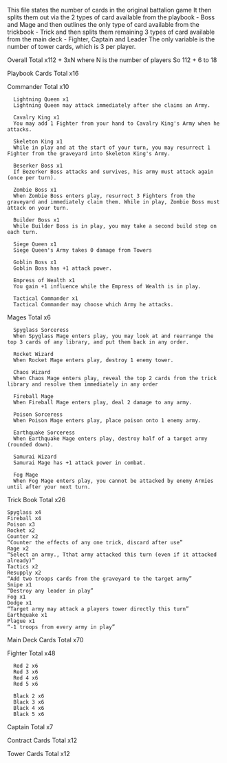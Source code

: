 This file states the number of cards in the original battalion game
It then splits them out via the 2 types of card available from the playbook - Boss and Mage
and then outlines the only type of card available from the trickbook - Trick
and then splits them remaining 3 types of card available from the main deck - Fighter, Captain and Leader
The only variable is the number of tower cards, which is 3 per player.

Overall
  Total x112 + 3xN where N is the number of players
  So 112 + 6 to 18

Playbook Cards
  Total x16

  Commander
    Total x10

      Lightning Queen x1
      Lightning Queen may attack immediately after she claims an Army.
      
      Cavalry King x1
      You may add 1 Fighter from your hand to Cavalry King's Army when he attacks.
      
      Skeleton King x1
      While in play and at the start of your turn, you may resurrect 1 Fighter from the graveyard into Skeleton King's Army.
      
      Beserker Boss x1
      If Bezerker Boss attacks and survives, his army must attack again (once per turn).

      Zombie Boss x1
      When Zombie Boss enters play, resurrect 3 Fighters from the graveyard and immediately claim them. While in play, Zombie Boss must attack on your turn.
      
      Builder Boss x1
      While Builder Boss is in play, you may take a second build step on each turn.
      
      Siege Queen x1
      Siege Queen's Army takes 0 damage from Towers

      Goblin Boss x1
      Goblin Boss has +1 attack power.

      Empress of Wealth x1
      You gain +1 influence while the Empress of Wealth is in play.

      Tactical Commander x1
      Tactical Commander may choose which Army he attacks.


  Mages
    Total x6

      Spyglass Sorceress
      When Spyglass Mage enters play, you may look at and rearrange the top 3 cards of any library, and put them back in any order.

      Rocket Wizard
      When Rocket Mage enters play, destroy 1 enemy tower.

      Chaos Wizard
      When Chaos Mage enters play, reveal the top 2 cards from the trick library and resolve them immediately in any order

      Fireball Mage
      When Fireball Mage enters play, deal 2 damage to any army.

      Poison Sorceress
      When Poison Mage enters play, place poison onto 1 enemy army.

      Earthquake Sorceress
      When Earthquake Mage enters play, destroy half of a target army (rounded down).

      Samurai Wizard
      Samurai Mage has +1 attack power in combat.

      Fog Mage
      When Fog Mage enters play, you cannot be attacked by enemy Armies until after your next turn.


Trick Book
  Total x26

    Spyglass x4
    Fireball x4
    Poison x3
    Rocket x2
    Counter x2
    “Counter the effects of any one trick, discard after use”
    Rage x2
    “Select an army., Tthat army attacked this turn (even if it attacked already)”
    Tactics x2
    Resupply x2
    “Add two troops cards from the graveyard to the target army”
    Snipe x1
    “Destroy any leader in play”
    Fog x1
    Dodge x1
    “Target army may attack a players tower directly this turn”
    Earthquake x1
    Plague x1
    “-1 troops from every army in play”



Main Deck Cards
  Total x70

  Fighter
    Total x48

      Red 2 x6
      Red 3 x6
      Red 4 x6
      Red 5 x6

      Black 2 x6
      Black 3 x6
      Black 4 x6
      Black 5 x6

  Captain
    Total x7

  Contract Cards
    Total x12
    
  Tower Cards
    Total x12
